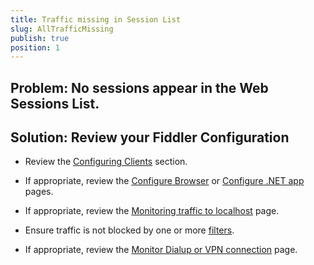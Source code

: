 ```yaml
---
title: Traffic missing in Session List
slug: AllTrafficMissing
publish: true
position: 1
---
```


Problem: No sessions appear in the Web Sessions List.
-----------------------------------------------------

Solution: Review your Fiddler Configuration
-------------------------------------------

+ Review the [Configuring Clients][1] section.

+ If appropriate, review the [Configure Browser][2] or [Configure .NET app][3] pages.
 
+ If appropriate, review the [Monitoring traffic to localhost][5] page.

+ Ensure traffic is not blocked by one or more [filters][6].

+ If appropriate, review the [Monitor Dialup or VPN connection][4] page.

[1]: ../../Configure-Fiddler/Tasks/ConfigureFiddler
[2]: ../../Configure-Fiddler/Tasks/ConfigureBrowsers
[3]: ../../Configure-Fiddler/Tasks/ConfigureDotNETApp
[4]: ../../Configure-Fiddler/Tasks/MonitorDialupAndVPN
[5]: ../../Configure-Fiddler/Tasks/MonitorLocalTraffic
[6]: ../../KnowledgeBase/Filters
